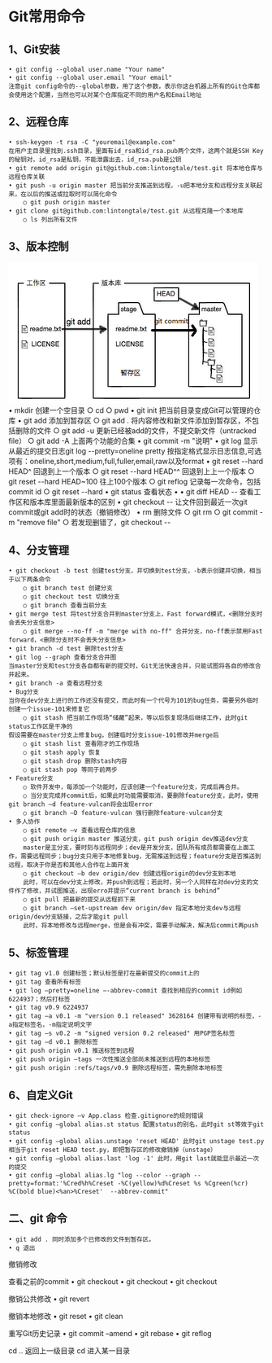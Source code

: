 # Git常用命令
## 1、Git安装
	• git config --global user.name "Your name"
	• git config --global user.email "Your email"
	注意git config命令的--global参数，用了这个参数，表示你这台机器上所有的Git仓库都会使用这个配置，当然也可以对某个仓库指定不同的用户名和Email地址
## 2、远程仓库
	• ssh-keygen -t rsa -C "youremail@example.com"
	在用户主目录里找到.ssh目录，里面有id_rsa和id_rsa.pub两个文件，这两个就是SSH Key的秘钥对，id_rsa是私钥，不能泄露出去，id_rsa.pub是公钥
	• git remote add origin git@github.com:lintongtale/test.git 将本地仓库与远程仓库关联
	• git push -u origin master 把当前分支推送到远程，-u把本地分支和远程分支关联起来，在以后的推送或拉取时可以简化命令
		○ git push origin master
	• git clone git@github.com:lintongtale/test.git 从远程克隆一个本地库
		○ ls 列出所有文件
## 3、版本控制
![git状态转移](git-status.png)  
	• mkdir <file> 创建一个空目录
		○ cd <file>
		○ pwd 
	• git init 把当前目录变成Git可以管理的仓库
	• git add <file> 添加到暂存区
		○ git add . 将内容修改和新文件添加到暂存区，不包括删除的文件
		○ git add -u 更新已经被add的文件，不提交新文件（untracked file）
		○ git add -A 上面两个功能的合集
	• git commit -m "说明"
	• git log 显示从最近的提交日志git log --pretty=oneline
	pretty 按指定格式显示日志信息,可选项有：oneline,short,medium,full,fuller,email,raw以及format
	• git reset --hard HEAD^ 回退到上一个版本
		○ git  reset --hard HEAD^^ 回退到上上一个版本
		○ git reset --hard HEAD~100 往上100个版本
		○ git reflog 记录每一次命令，包括commit id
		○ git reset --hard <commit id>
	• git status 查看状态
	• 
	• git diff HEAD -- <file> 查看工作区和版本库里面最新版本的区别
	• git checkout -- <file> 让文件回到最近一次git commit或git add时的状态（撤销修改）
	• rm <file> 删除文件
		○ git rm <file>
		○ git commit -m "remove file"
		○ 若发现删错了，git checkout -- <file>
## 4、分支管理
	• git checkout -b test 创建test分支，并切换到test分支，-b表示创建并切换，相当于以下两条命令
		○ git branch test 创建分支
		○ git checkout test 切换分支
		○ git branch 查看当前分支
	• git merge test 将test分支合并到master分支上，Fast forward模式，<删除分支时会丢失分支信息>
		○ git merge --no-ff -m "merge with no-ff" 合并分支，no-ff表示禁用Fast forward，<删除分支时不会丢失分支信息>
	• git branch -d test 删除test分支
	• git log --graph 查看分支合并图
	当master分支和test分支各自都有新的提交时，Git无法快速合并，只能试图将各自的修改合并起来。
	• git branch -a 查看远程分支
	• Bug分支
	当你在dev分支上进行的工作还没有提交，而此时有一个代号为101的bug任务，需要另外临时创建一个issue-101来修复它
		○ git stash 把当前工作现场“储藏”起来，等以后恢复现场后继续工作，此时git status工作区是干净的
	假设需要在master分支上修复bug，创建临时分支issue-101修改并merge后
		○ git stash list 查看刚才的工作现场
		○ git stash apply 恢复
		○ git stash drop 删除stash内容
		○ git stash pop 等同于前两步
	• Feature分支
		○ 软件开发中，每添加一个功能时，应该创建一个feature分支，完成后再合并。
		○ 当分支完成并commit后，如果此时功能需要取消，要删除feature分支，此时，使用git branch –d feature-vulcan将会出现error
		○ git branch –D feature-vulcan 强行删除feature-vulcan分支
	• 多人协作
		○ git remote –v 查看远程仓库的信息
		○ git push origin master 推送分支，git push origin dev推送dev分支
		master是主分支，要时刻与远程同步；dev是开发分支，团队所有成员都需要在上面工作，需要远程同步；bug分支只用于本地修复bug，无需推送到远程；feature分支是否推送到远程，取决于你是否和其他人合作在上面开发
		○ git checkout –b dev origin/dev 创建远程origin的dev分支到本地
		此时，可以在dev分支上修改，并push到远程；若此时，另一个人同样在对dev分支的文件作了修改，并试图推送，出现erro并提示“current branch is behind”
		○ git pull 把最新的提交从远程抓下来
		○ git branch –set-upstream dev origin/dev 指定本地分支dev与远程origin/dev分支链接，之后才能git pull
		此时，将本地修改与远程merge，但是会有冲突，需要手动解决，解决后commit再push
## 5、标签管理
	• git tag v1.0 创建标签；默认标签是打在最新提交的commit上的
	• git tag 查看所有标签
	• git log –pretty=oneline –-abbrev-commit 查找到相应的commit id例如6224937；然后打标签
	• git tag v0.9 6224937
	• git tag –a v0.1 -m "version 0.1 released" 3628164 创建带有说明的标签，-a指定标签名，-m指定说明文字
	• git tag –s v0.2 -m "signed version 0.2 released" 用PGP签名标签
	• git tag –d v0.1 删除标签
	• git push origin v0.1 推送标签到远程
	• git push origin –tags 一次性推送全部尚未推送到远程的本地标签
	• git push origin :refs/tags/v0.9 删除远程标签，需先删除本地标签
## 6、自定义Git
	• git check-ignore –v App.class 检查.gitignore的规则错误
	• git config –global alias.st status 配置status的别名，此时git st等效于git status
	• git config –global alias.unstage 'reset HEAD' 此时git unstage test.py相当于git reset HEAD test.py，即把暂存区的修改撤销掉（unstage）
	• git config –global alias.last 'log -1' 此时，用git last就能显示最近一次的提交
	• git config –global alias.lg "log --color --graph --pretty=format:'%Cred%h%Creset -%C(yellow)%d%Creset %s %Cgreen(%cr) %C(bold blue)<%an>%Creset'  --abbrev-commit"
## 二、git 命令
	• git add . 同时添加多个已修改的文件到暂存区。
	• q 退出

撤销修改

查看之前的commit
	• git checkout <commit> <file>
	• git checkout <commit>
	• git checkout <branch>

撤销公共修改
	• git revert <commit>

撤销本地修改
	• git reset
	• git clean

重写Git历史记录
	• git commit –amend
	• git rebase
	• git reflog

cd .. 返回上一级目录
cd <file> 进入某一目录
